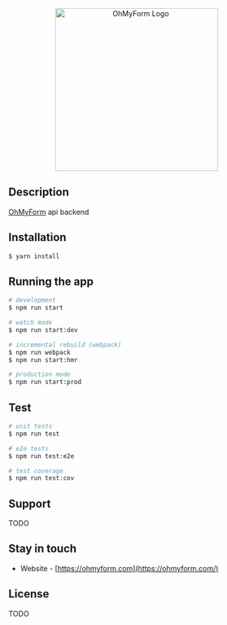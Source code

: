 <p align="center">
  <a href="http://ohmyform.com/" target="blank"><img src="https://ohmyform.com/img/logo_text.svg" width="320" alt="OhMyForm Logo" /></a>
</p>

## Description

[OhMyForm](https://github.com/ohmyforn) api backend

## Installation

```bash
$ yarn install
```

## Running the app

```bash
# development
$ npm run start

# watch mode
$ npm run start:dev

# incremental rebuild (webpack)
$ npm run webpack
$ npm run start:hmr

# production mode
$ npm run start:prod
```

## Test

```bash
# unit tests
$ npm run test

# e2e tests
$ npm run test:e2e

# test coverage
$ npm run test:cov
```

## Support

TODO

## Stay in touch

- Website - [https://ohmyform.com](https://ohmyform.com/)

## License

TODO
